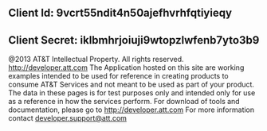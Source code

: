 
## Client Id: 9vcrt55ndit4n50ajefhvrhfqtiyieqy

## Client Secret: iklbmhrjoiuji9wtopzlwfenb7yto3b9



@2013 AT&T Intellectual Property. All rights reserved. http://developer.att.com The Application hosted on this site are working examples intended to be used for reference in creating products to consume AT&T Services and not meant to be used as part of your product. The data in these pages is for test purposes only and intended only for use as a reference in how the services perform. For download of tools and documentation, please go to http://developer.att.com For more information contact developer.support@att.com

